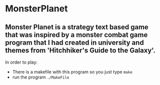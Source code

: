 # MonsterPlanet
Monster Planet is a strategy text based game that was inspired by a monster combat game program that I had created in university and themes from 'Hitchhiker's Guide to the Galaxy'.
---
In order to play:
* There is a makefile with this program so you just type `make`
* run the program `./MakeFile`
